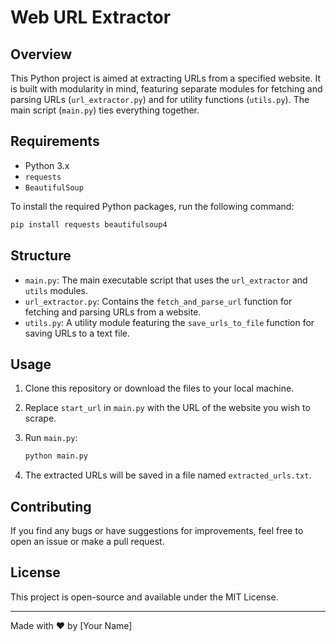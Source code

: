 # Web URL Extractor

## Overview

This Python project is aimed at extracting URLs from a specified website. It is built with modularity in mind, featuring separate modules for fetching and parsing URLs (`url_extractor.py`) and for utility functions (`utils.py`). The main script (`main.py`) ties everything together.

## Requirements

- Python 3.x
- `requests`
- `BeautifulSoup`

To install the required Python packages, run the following command:

```bash
pip install requests beautifulsoup4
```

## Structure

- `main.py`: The main executable script that uses the `url_extractor` and `utils` modules.
- `url_extractor.py`: Contains the `fetch_and_parse_url` function for fetching and parsing URLs from a website.
- `utils.py`: A utility module featuring the `save_urls_to_file` function for saving URLs to a text file.

## Usage

1. Clone this repository or download the files to your local machine.
2. Replace `start_url` in `main.py` with the URL of the website you wish to scrape.
3. Run `main.py`:

    ```bash
    python main.py
    ```

4. The extracted URLs will be saved in a file named `extracted_urls.txt`.

## Contributing

If you find any bugs or have suggestions for improvements, feel free to open an issue or make a pull request.

## License

This project is open-source and available under the MIT License.

---

Made with :heart: by [Your Name]
